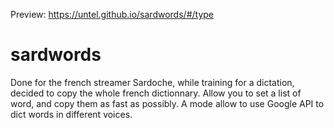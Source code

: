 Preview: https://untel.github.io/sardwords/#/type

# sardwords
Done for the french streamer Sardoche, while training for a dictation, decided to copy the whole french dictionnary.
Allow you to set a list of word, and copy them as fast as possibly.
A mode allow to use Google API to dict words in different voices.
